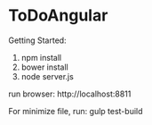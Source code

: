 # ToDoAngular

Getting Started:

1) npm install
2) bower install
3) node server.js

run browser: http://localhost:8811


For minimize file, run: gulp test-build
